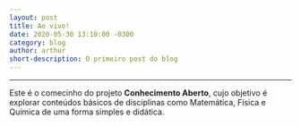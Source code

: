 ```yaml
---
layout: post
title: Ao vivo!
date: 2020-05-30 13:10:00 -0300
category: blog
author: arthur
short-description: O primeiro post do blog
---
```


-----
Este é o comecinho do projeto **Conhecimento Aberto**, cujo objetivo é explorar
conteúdos básicos de disciplinas como Matemática, Física e Química de uma forma
simples e didática.
